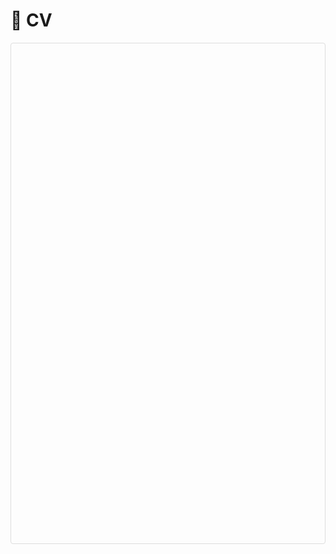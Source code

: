 # 📄 CV

<div id="pdf-viewer" style="height: 800px; border: 1px solid #ddd; border-radius: 4px;"></div>
<script src="https://cdnjs.cloudflare.com/ajax/libs/pdf.js/2.12.313/pdf.min.js"></script>
<script>
  // 设置PDF.js worker路径
  pdfjsLib.GlobalWorkerOptions.workerSrc = 'https://cdnjs.cloudflare.com/ajax/libs/pdf.js/2.12.313/pdf.worker.min.js';
  
  // 加载PDF文件
  pdfjsLib.getDocument('../_pages/test.pdf').promise.then(function(pdf) {
    // 显示总页数（可选）
    console.log('PDF总页数:', pdf.numPages);
    
    // 渲染第一页
    renderPage(pdf, 1);
    
    // 如果需要多页渲染，可以在这里添加更多逻辑
  }).catch(function(error) {
    console.error('PDF加载错误:', error);
    document.getElementById('pdf-viewer').innerHTML = 
      '<p style="color:red; padding:20px;">无法加载PDF文件: ' + error.message + '</p>';
  });

  // 封装页面渲染函数
  function renderPage(pdf, pageNumber) {
    pdf.getPage(pageNumber).then(function(page) {
      var scale = 1.5;
      var viewport = page.getViewport({ scale: scale });
      
      var canvas = document.createElement('canvas');
      var context = canvas.getContext('2d');
      canvas.height = viewport.height;
      canvas.width = viewport.width;
      
      // 将canvas添加到容器（先清空容器）
      var viewer = document.getElementById('pdf-viewer');
      viewer.innerHTML = '';
      viewer.appendChild(canvas);
      
      // 渲染页面
      page.render({
        canvasContext: context,
        viewport: viewport
      });
    });
  }
</script>

<!--
# 📄 CV

## Zhou Jin

![Profile Picture](../../images/zj.jpg) 

**Hangzhou, China**  
**Email:** z.jin@zju.edu.cn  
**Github:** [GitHub Profile](https://github.com/dashboard)
**Google Scholar:** [Google Scholar Profile](https://scholar.google.com/citations?hl=zh-CN&user=Iw11vncAAAAJ&view_op=list_works&sortby=pubdate)
**ORCID:** [ORCID iD](https://orcid.org/0000-0002-0632-9494)

---

## Focusing on
Electronic Design Automation (EDA), VLSI CAD, Design Automation and Circuit Simulation.

---

## Current Position
**March 2025 - Present**  
Hundred-Talents Program Researcher  
Zhejiang University, School of Integrated Circuits

---

## Previous Positions
- **2023 - 2025**  
  Associate Professor, Doctoral Supervisor  
  China University of Petroleum (Beijing), School of Artificial Intelligence
- **2018 - 2022**  
  Lecturer, Master’s Supervisor  
  China University of Petroleum (Beijing), School of Information Science and Engineering
- **2016 - 2017**  
  Postdoctoral Researcher  
  Waseda University, Research Center
- **2013 - 2014**  
  GCOE Researcher  
  Waseda University, Global COE Program (21st Century Center of Excellence)

---

## Education Background
- **Ph.D. in Engineering (2012 - 2015)**  
  Waseda University, Department of Large-Scale Integrated Circuit Systems
- **M.Eng. in Engineering (2010 - 2012)**  
  Waseda University, Department of Large-Scale Integrated Circuit Systems
- **B.Sc. in Computer Science and Technology (2006 - 2010)**  
  Nanjing University, Department of Computer Science and Technology

---

## Honors and Awards
### Best Paper Awards
- SC ‘24 (CCF - A International Top - tier Conference)
  - Best Paper Award Nomination (2024)
- SC ‘23 (CCF - A International Top - tier Conference)
  - Best Paper Award
  - First recipient from Mainland China
  - Only winner at the conference (2023)
- ISEDA ‘23
  - Honorable Mention Paper Award (2023)

### Young Scientist Awards
- EDA² Open Innovation Collaboration Mechanism
  - Youth Science and Technology Award (First Edition, Sole Recipient) (2023)
- Institute of Electrical Engineers of Japan (IEE) Kyushu Branch
  - Kyushu Branch President’s Award (2013)
  

### Academic Recognition
- Beijing Association for Science and Technology
  - Selected for “Capital Frontier Academic Achievements” (2024)
  - Selected for “Youth Talent Support Program” (2022 - 2024)

  -->
